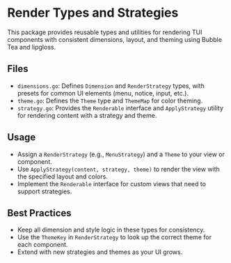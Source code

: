 # Render Types and Strategies

This package provides reusable types and utilities for rendering TUI components with consistent dimensions, layout, and theming using Bubble Tea and lipgloss.

## Files
- `dimensions.go`: Defines `Dimension` and `RenderStrategy` types, with presets for common UI elements (menu, notice, input, etc.).
- `theme.go`: Defines the `Theme` type and `ThemeMap` for color theming.
- `strategy.go`: Provides the `Renderable` interface and `ApplyStrategy` utility for rendering content with a strategy and theme.

## Usage
- Assign a `RenderStrategy` (e.g., `MenuStrategy`) and a `Theme` to your view or component.
- Use `ApplyStrategy(content, strategy, theme)` to render the view with the specified layout and colors.
- Implement the `Renderable` interface for custom views that need to support strategies.

## Best Practices
- Keep all dimension and style logic in these types for consistency.
- Use the `ThemeKey` in `RenderStrategy` to look up the correct theme for each component.
- Extend with new strategies and themes as your UI grows. 